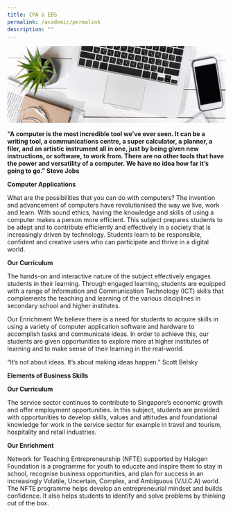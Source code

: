 ```yaml
---
title: CPA & EBS
permalink: /academic/permalink
description: ""
---
```


![](/images/cpaebs.jpg)

**“A computer is the most incredible tool we’ve ever seen. It can be a writing tool, a communications centre, a super calculator, a planner, a filer, and an artistic instrument all in one, just by being given new instructions, or software, to work from. There are no other tools that have the power and versatility of a computer. We have no idea how far it’s going to go.”
Steve Jobs**

**Computer Applications**

What are the possibilities that you can do with computers? The invention and advancement of computers have revolutionised the way we live, work and learn. With sound ethics, having the knowledge and skills of using a computer makes a person more efficient. This subject prepares students to be adept and to contribute efficiently and effectively in a society that is increasingly driven by technology. Students learn to be responsible, confident and creative users who can participate and thrive in a digital world.

**Our Curriculum**

The hands-on and interactive nature of the subject effectively engages students in their learning. Through engaged learning, students are equipped with a range of Information and Communication Technology (ICT) skills that complements the teaching and learning of the various disciplines in secondary school and higher institutes.

Our Enrichment
We believe there is a need for students to acquire skills in using a variety of computer application software and hardware to accomplish tasks and communicate ideas. In order to achieve this, our students are given opportunities to explore more at higher institutes of learning and to make sense of their learning in the real-world.

“It’s not about ideas. It’s about making ideas happen.”
Scott Belsky

**Elements of Business Skills**

**Our Curriculum**

The service sector continues to contribute to Singapore’s economic growth and offer employment opportunities. In this subject, students are provided with opportunities to develop skills, values and attitudes and foundational knowledge for work in the service sector for example in travel and tourism, hospitality and retail industries.

**Our Enrichment**

Network for Teaching Entrepreneurship (NFTE) supported by Halogen Foundation is a programme for youth to educate and inspire them to stay in school, recognise business opportunities, and plan for success in an increasingly Volatile, Uncertain, Complex, and Ambiguous (V.U.C.A) world. The NFTE programme helps develop an entrepreneurial mindset and builds confidence. It also helps students to identify and solve problems by thinking out of the box.